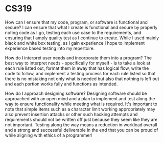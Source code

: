 # CS319

How can I ensure that my code, program, or software is functional and secure?
I can ensure that what I create is functional and secure by properly noting code as I go, testing each use case to the requirements, and ensuring that I amply quality test as I continue to create. While I used mainly black and white box testing, as I gain experience I hope to implement experience based testing into my repertoire.

How do I interpret user needs and incorporate them into a program?
The best way to interpret needs - specifically for myself - is to take a look at each rule listed out, format them in  away that has logical flow, write the code to follow, and implement a testing process for each rule listed so that there is no mistaking not only what is needed but also that nothing is left out and each portion works fully and functions as intended.

How do I approach designing software?
Designing software should be approached with an open mind and a plan to implement and test along the way to ensure functionality while meeting what is required. It's important to note that simple items such as a character limit working appropriately may also prevent insertion attacks or other such hacking attempts and requirements should not be written off just because they seem like they are not important. Testing along the way means a reduction in workload overall and a strong and successful deliverable in the end that you can be proud of while aligning with ethics of a programmer!
